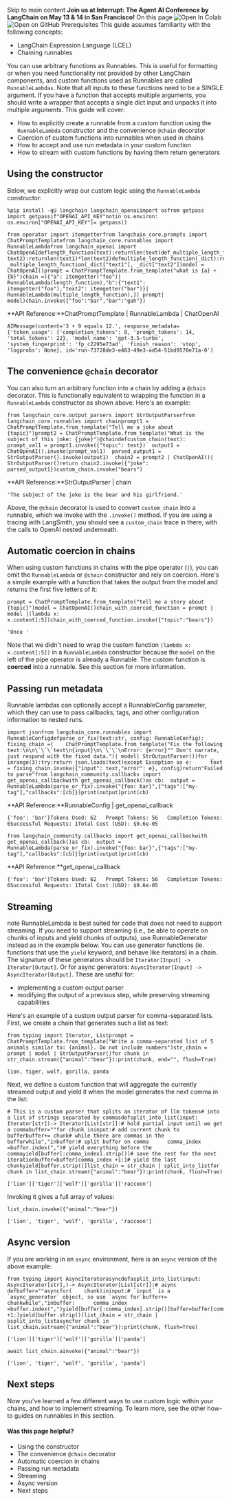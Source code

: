 Skip to main content
**Join us at Interrupt: The Agent AI Conference by LangChain on May 13 & 14 in San Francisco!**
On this page
![Open In Colab](https://colab.research.google.com/assets/colab-badge.svg)![Open on GitHub](https://img.shields.io/badge/Open%20on%20GitHub-grey?logo=github&logoColor=white)
Prerequisites
This guide assumes familiarity with the following concepts:
  * LangChain Expression Language (LCEL)
  * Chaining runnables


You can use arbitrary functions as Runnables. This is useful for formatting or when you need functionality not provided by other LangChain components, and custom functions used as Runnables are called `RunnableLambdas`.
Note that all inputs to these functions need to be a SINGLE argument. If you have a function that accepts multiple arguments, you should write a wrapper that accepts a single dict input and unpacks it into multiple arguments.
This guide will cover:
  * How to explicitly create a runnable from a custom function using the `RunnableLambda` constructor and the convenience `@chain` decorator
  * Coercion of custom functions into runnables when used in chains
  * How to accept and use run metadata in your custom function
  * How to stream with custom functions by having them return generators


## Using the constructor​
Below, we explicitly wrap our custom logic using the `RunnableLambda` constructor:
```
%pip install -qU langchain langchain_openaiimport osfrom getpass import getpassif"OPENAI_API_KEY"notin os.environ:  os.environ["OPENAI_API_KEY"]= getpass()
```

```
from operator import itemgetterfrom langchain_core.prompts import ChatPromptTemplatefrom langchain_core.runnables import RunnableLambdafrom langchain_openai import ChatOpenAIdeflength_function(text):returnlen(text)def_multiple_length_function(text1, text2):returnlen(text1)*len(text2)defmultiple_length_function(_dict):return _multiple_length_function(_dict["text1"], _dict["text2"])model = ChatOpenAI()prompt = ChatPromptTemplate.from_template("what is {a} + {b}")chain =({"a": itemgetter("foo")| RunnableLambda(length_function),"b":{"text1": itemgetter("foo"),"text2": itemgetter("bar")}| RunnableLambda(multiple_length_function),}| prompt| model)chain.invoke({"foo":"bar","bar":"gah"})
```

**API Reference:**ChatPromptTemplate | RunnableLambda | ChatOpenAI
```
AIMessage(content='3 + 9 equals 12.', response_metadata={'token_usage': {'completion_tokens': 8, 'prompt_tokens': 14, 'total_tokens': 22}, 'model_name': 'gpt-3.5-turbo', 'system_fingerprint': 'fp_c2295e73ad', 'finish_reason': 'stop', 'logprobs': None}, id='run-73728de3-e483-49e3-ad54-51bd9570e71a-0')
```

## The convenience `@chain` decorator​
You can also turn an arbitrary function into a chain by adding a `@chain` decorator. This is functionally equivalent to wrapping the function in a `RunnableLambda` constructor as shown above. Here's an example:
```
from langchain_core.output_parsers import StrOutputParserfrom langchain_core.runnables import chainprompt1 = ChatPromptTemplate.from_template("Tell me a joke about {topic}")prompt2 = ChatPromptTemplate.from_template("What is the subject of this joke: {joke}")@chaindefcustom_chain(text):  prompt_val1 = prompt1.invoke({"topic": text})  output1 = ChatOpenAI().invoke(prompt_val1)  parsed_output1 = StrOutputParser().invoke(output1)  chain2 = prompt2 | ChatOpenAI()| StrOutputParser()return chain2.invoke({"joke": parsed_output1})custom_chain.invoke("bears")
```

**API Reference:**StrOutputParser | chain
```
'The subject of the joke is the bear and his girlfriend.'
```

Above, the `@chain` decorator is used to convert `custom_chain` into a runnable, which we invoke with the `.invoke()` method.
If you are using a tracing with LangSmith, you should see a `custom_chain` trace in there, with the calls to OpenAI nested underneath.
## Automatic coercion in chains​
When using custom functions in chains with the pipe operator (`|`), you can omit the `RunnableLambda` or `@chain` constructor and rely on coercion. Here's a simple example with a function that takes the output from the model and returns the first five letters of it:
```
prompt = ChatPromptTemplate.from_template("tell me a story about {topic}")model = ChatOpenAI()chain_with_coerced_function = prompt | model |(lambda x: x.content[:5])chain_with_coerced_function.invoke({"topic":"bears"})
```

```
'Once '
```

Note that we didn't need to wrap the custom function `(lambda x: x.content[:5])` in a `RunnableLambda` constructor because the `model` on the left of the pipe operator is already a Runnable. The custom function is **coerced** into a runnable. See this section for more information.
## Passing run metadata​
Runnable lambdas can optionally accept a RunnableConfig parameter, which they can use to pass callbacks, tags, and other configuration information to nested runs.
```
import jsonfrom langchain_core.runnables import RunnableConfigdefparse_or_fix(text:str, config: RunnableConfig):  fixing_chain =(    ChatPromptTemplate.from_template("Fix the following text:\n\n\`\`\`text\n{input}\n\`\`\`\nError: {error}"" Don't narrate, just respond with the fixed data.")| model| StrOutputParser())for _ inrange(3):try:return json.loads(text)except Exception as e:      text = fixing_chain.invoke({"input": text,"error": e}, config)return"Failed to parse"from langchain_community.callbacks import get_openai_callbackwith get_openai_callback()as cb:  output = RunnableLambda(parse_or_fix).invoke("{foo: bar}",{"tags":["my-tag"],"callbacks":[cb]})print(output)print(cb)
```

**API Reference:**RunnableConfig | get_openai_callback
```
{'foo': 'bar'}Tokens Used: 62	Prompt Tokens: 56	Completion Tokens: 6Successful Requests: 1Total Cost (USD): $9.6e-05
```

```
from langchain_community.callbacks import get_openai_callbackwith get_openai_callback()as cb:  output = RunnableLambda(parse_or_fix).invoke("{foo: bar}",{"tags":["my-tag"],"callbacks":[cb]})print(output)print(cb)
```

**API Reference:**get_openai_callback
```
{'foo': 'bar'}Tokens Used: 62	Prompt Tokens: 56	Completion Tokens: 6Successful Requests: 1Total Cost (USD): $9.6e-05
```

## Streaming​
note
RunnableLambda is best suited for code that does not need to support streaming. If you need to support streaming (i.e., be able to operate on chunks of inputs and yield chunks of outputs), use RunnableGenerator instead as in the example below.
You can use generator functions (ie. functions that use the `yield` keyword, and behave like iterators) in a chain.
The signature of these generators should be `Iterator[Input] -> Iterator[Output]`. Or for async generators: `AsyncIterator[Input] -> AsyncIterator[Output]`.
These are useful for:
  * implementing a custom output parser
  * modifying the output of a previous step, while preserving streaming capabilities


Here's an example of a custom output parser for comma-separated lists. First, we create a chain that generates such a list as text:
```
from typing import Iterator, Listprompt = ChatPromptTemplate.from_template("Write a comma-separated list of 5 animals similar to: {animal}. Do not include numbers")str_chain = prompt | model | StrOutputParser()for chunk in str_chain.stream({"animal":"bear"}):print(chunk, end="", flush=True)
```

```
lion, tiger, wolf, gorilla, panda
```

Next, we define a custom function that will aggregate the currently streamed output and yield it when the model generates the next comma in the list:
```
# This is a custom parser that splits an iterator of llm tokens# into a list of strings separated by commasdefsplit_into_list(input: Iterator[str])-> Iterator[List[str]]:# hold partial input until we get a commabuffer=""for chunk ininput:# add current chunk to bufferbuffer+= chunk# while there are commas in the bufferwhile","inbuffer:# split buffer on comma      comma_index =buffer.index(",")# yield everything before the commayield[buffer[:comma_index].strip()]# save the rest for the next iterationbuffer=buffer[comma_index +1:]# yield the last chunkyield[buffer.strip()]list_chain = str_chain | split_into_listfor chunk in list_chain.stream({"animal":"bear"}):print(chunk, flush=True)
```

```
['lion']['tiger']['wolf']['gorilla']['raccoon']
```

Invoking it gives a full array of values:
```
list_chain.invoke({"animal":"bear"})
```

```
['lion', 'tiger', 'wolf', 'gorilla', 'raccoon']
```

## Async version​
If you are working in an `async` environment, here is an `async` version of the above example:
```
from typing import AsyncIteratorasyncdefasplit_into_list(input: AsyncIterator[str],)-> AsyncIterator[List[str]]:# async defbuffer=""asyncfor(    chunk)ininput:# `input` is a `async_generator` object, so use `async for`buffer+= chunkwhile","inbuffer:      comma_index =buffer.index(",")yield[buffer[:comma_index].strip()]buffer=buffer[comma_index +1:]yield[buffer.strip()]list_chain = str_chain | asplit_into_listasyncfor chunk in list_chain.astream({"animal":"bear"}):print(chunk, flush=True)
```

```
['lion']['tiger']['wolf']['gorilla']['panda']
```

```
await list_chain.ainvoke({"animal":"bear"})
```

```
['lion', 'tiger', 'wolf', 'gorilla', 'panda']
```

## Next steps​
Now you've learned a few different ways to use custom logic within your chains, and how to implement streaming.
To learn more, see the other how-to guides on runnables in this section.
#### Was this page helpful?
  * Using the constructor
  * The convenience `@chain` decorator
  * Automatic coercion in chains
  * Passing run metadata
  * Streaming
  * Async version
  * Next steps


